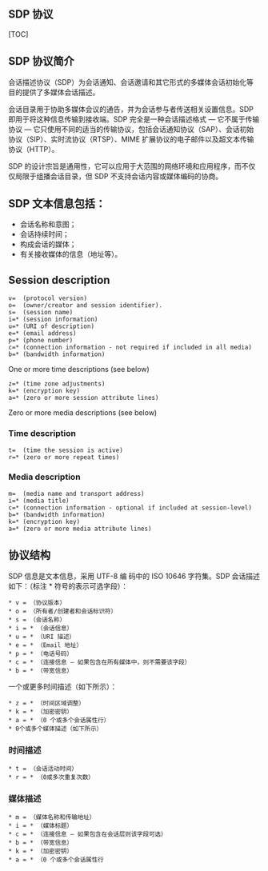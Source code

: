## SDP 协议

[TOC]

## SDP 协议简介

会话描述协议（SDP）为会话通知、会话邀请和其它形式的多媒体会话初始化等目的提供了多媒体会话描述。

会话目录用于协助多媒体会议的通告，并为会话参与者传送相关设置信息。SDP 即用于将这种信息传输到接收端。SDP 完全是一种会话描述格式 ― 它不属于传输协议 ― 它只使用不同的适当的传输协议，包括会话通知协议（SAP）、会话初始协议（SIP）、实时流协议（RTSP）、MIME 扩展协议的电子邮件以及超文本传输协议（HTTP）。

SDP 的设计宗旨是通用性，它可以应用于大范围的网络环境和应用程序，而不仅仅局限于组播会话目录，但 SDP 不支持会话内容或媒体编码的协商。

## SDP 文本信息包括：

- 会话名称和意图；
- 会话持续时间；
- 构成会话的媒体；
- 有关接收媒体的信息（地址等）。

## Session description

```
v=  (protocol version)
o=  (owner/creator and session identifier).
s=  (session name)
i=* (session information)
u=* (URI of description)
e=* (email address)
p=* (phone number)
c=* (connection information - not required if included in all media)
b=* (bandwidth information)
```

One or more time descriptions (see below)

```
z=* (time zone adjustments)
k=* (encryption key)
a=* (zero or more session attribute lines)
```

Zero or more media descriptions (see below)

### Time description

```
t=  (time the session is active)
r=* (zero or more repeat times)
```

### Media description

```
m=  (media name and transport address)
i=* (media title)
c=* (connection information - optional if included at session-level)
b=* (bandwidth information)
k=* (encryption key)
a=* (zero or more media attribute lines)
```

## 协议结构

SDP 信息是文本信息，采用 UTF-8 编 码中的 ISO 10646 字符集。SDP 会话描述如下：（标注 * 符号的表示可选字段）：

```
* v = （协议版本）
* o = （所有者/创建者和会话标识符）
* s = （会话名称）
* i = * （会话信息）
* u = * （URI 描述）
* e = * （Email 地址）
* p = * （电话号码）
* c = * （连接信息 ― 如果包含在所有媒体中，则不需要该字段）
* b = * （带宽信息）
```

一个或更多时间描述（如下所示）：

```
* z = * （时间区域调整）
* k = * （加密密钥）
* a = * （0 个或多个会话属性行）
* 0个或多个媒体描述（如下所示）
```

### 时间描述

```
* t = （会话活动时间）
* r = * （0或多次重复次数）
```

### 媒体描述

```
* m = （媒体名称和传输地址）
* i = * （媒体标题）
* c = * （连接信息 — 如果包含在会话层则该字段可选）
* b = * （带宽信息）
* k = * （加密密钥）
* a = * （0 个或多个会话属性行
```
